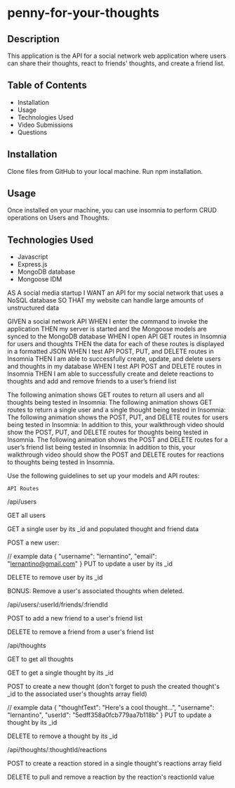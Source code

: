 # penny-for-your-thoughts

## Description
This application is the API for a social network web application where users can share their thoughts, react to friends' thoughts, and create a friend list.

## Table of Contents
* Installation
* Usage
* Technologies Used
* Video Submissions
* Questions

## Installation
Clone files from GitHub to your local machine. Run npm installation. 

## Usage
Once installed on your machine, you can use insomnia to perform CRUD operations on Users and Thoughts.

## Technologies Used
* Javascript
* Express.js
* MongoDB database
* Mongoose IDM



AS A social media startup
I WANT an API for my social network that uses a NoSQL database
SO THAT my website can handle large amounts of unstructured data

GIVEN a social network API
WHEN I enter the command to invoke the application
THEN my server is started and the Mongoose models are synced to the MongoDB database
WHEN I open API GET routes in Insomnia for users and thoughts
THEN the data for each of these routes is displayed in a formatted JSON
WHEN I test API POST, PUT, and DELETE routes in Insomnia
THEN I am able to successfully create, update, and delete users and thoughts in my database
WHEN I test API POST and DELETE routes in Insomnia
THEN I am able to successfully create and delete reactions to thoughts and add and remove friends to a user’s friend list

The following animation shows GET routes to return all users and all thoughts being tested in Insomnia:
The following animation shows GET routes to return a single user and a single thought being tested in Insomnia:
The following animation shows the POST, PUT, and DELETE routes for users being tested in Insomnia:
In addition to this, your walkthrough video should show the POST, PUT, and DELETE routes for thoughts being tested in Insomnia.
The following animation shows the POST and DELETE routes for a user’s friend list being tested in Insomnia:
In addition to this, your walkthrough video should show the POST and DELETE routes for reactions to thoughts being tested in Insomnia.

Use the following guidelines to set up your models and API routes:


    API Routes
/api/users

GET all users

GET a single user by its _id and populated thought and friend data

POST a new user:

// example data
{
  "username": "lernantino",
  "email": "lernantino@gmail.com"
}
PUT to update a user by its _id

DELETE to remove user by its _id

BONUS: Remove a user's associated thoughts when deleted.

/api/users/:userId/friends/:friendId

POST to add a new friend to a user's friend list

DELETE to remove a friend from a user's friend list

/api/thoughts

GET to get all thoughts

GET to get a single thought by its _id

POST to create a new thought (don't forget to push the created thought's _id to the associated user's thoughts array field)

// example data
{
  "thoughtText": "Here's a cool thought...",
  "username": "lernantino",
  "userId": "5edff358a0fcb779aa7b118b"
}
PUT to update a thought by its _id

DELETE to remove a thought by its _id

/api/thoughts/:thoughtId/reactions

POST to create a reaction stored in a single thought's reactions array field

DELETE to pull and remove a reaction by the reaction's reactionId value